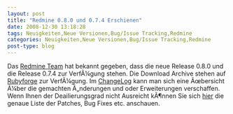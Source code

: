 ```yaml
---
layout: post
title: "Redmine 0.8.0 und 0.7.4 Erschienen"
date: 2008-12-30 13:18:28
tags: Neuigkeiten,Neue Versionen,Bug/Issue Tracking,Redmine
categories: Neuigkeiten,Neue Versionen,Bug/Issue Tracking,Redmine
post-type: blog
---
```

Das <a href="http://www.redmine.org/news/show/20">Redmine Team</a> hat bekannt gegeben, dass die neue Release 0.8.0 und die Release 0.7.4 zur VerfÃ¼gung stehen. Die Download Archive stehen auf <a href="http://rubyforge.org/frs/?group_id=1850">Rubyforge</a> zur VerfÃ¼gung. Im <a href="http://www.redmine.org/wiki/redmine/Changelog">ChangeLog</a> kann man sich eine Ãœbersicht Ã¼ber die gemachten Ã„nderungen und oder Erweiterungen verschaffen. Wenn Ihnen der Deailierungsgrad nicht Ausreicht kÃ¶nnen Sie sich <a href="http://www.redmine.org/versions/show/2">hier</a> die genaue Liste der Patches, Bug Fixes etc. anschauen.